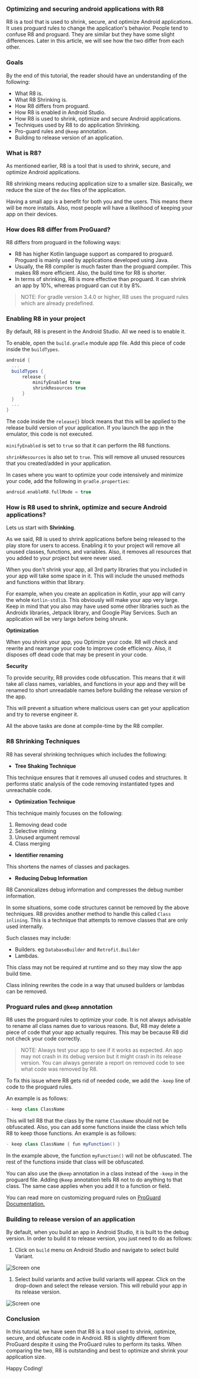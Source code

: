 ### Optimizing and securing android applications with R8 
R8 is a tool that is used to shrink, secure, and optimize Android applications. It uses proguard rules to change the application's behavior. People tend to confuse R8 and proguard. They are  similar but they have some slight differences. Later in this article, we will see how the two differ from each other.

### Goals
By the end of this tutorial, the reader should have an understanding of the following:
- What R8 is.
- What R8 Shrinking is.
- How R8 differs from proguard.
- How R8 is enabled in Android Studio.
- How R8 is used to shrink, optimize and secure Android applications.
- Techniques used by R8 to do application Shrinking.
- Pro-guard rules and `@keep` annotation.
- Building to release version of an application.

### What is R8?
As mentioned earlier, R8 is a tool that is used to shrink, secure, and optimize Android applications.

R8 shrinking means reducing application size to a smaller size. Basically, we reduce the size of the `dex` files of the application. 
 
Having a small app is a benefit for both you and the users. This means there will be more installs. Also, most people will have a likelihood of keeping your app on their devices.

### How does R8 differ from ProGuard?
R8 differs from proguard in the following ways:
- R8 has higher Kotlin language support as compared to proguard. Proguard is mainly used by applications developed using Java.
- Usually, the R8 compiler is much faster than the proguard compiler. This makes R8 more efficient. Also, the build time for R8 is shorter.
- In terms of shrinking, R8 is more effective than proguard. It can shrink an app by 10%, whereas proguard can cut it by 8%.

> NOTE: For gradle version 3.4.0 or higher, R8 uses the proguard rules which are already predefined.

### Enabling R8 in your project
By default, R8 is present in the Android Studio. All we need is to enable it.

To enable, open the `build.gradle` module app file. Add this piece of code inside the `buildTypes`.

```gradle
android {
  ...
  buildTypes {
      release {
          minifyEnabled true
          shrinkResources true
      }
  }
  ...
}
```

The code inside the `release{}` block means that this will be applied to the release build version of your application. If you launch the app in the emulator, this code is not executed.

`minifyEnabled` is set to `true` so that it can perform the R8 functions.

`shrinkResources` is also set to `true`. This will remove all unused resources that you created/added in your application.

In cases where you want to optimize your code intensively and  minimize your code, add the following in `gradle.properties`:

```gradle
android.enableR8.fullMode = true
```

### How is R8 used to shrink, optimize and secure Android applications?
Lets us start with **Shrinking**.

As we said, R8 is used to shrink applications before being released to the play store for users to access. Enabling it to your project will remove all unused classes, functions, and variables. Also, it removes all resources that you added to your project but were never used.

When you don't shrink your app, all  3rd party libraries that you included in your app will take some space in it. This will include the unused methods and functions within that library.

For example, when you create an application in Kotlin, your app will carry the whole `Kotlin-stdlib`. This obviously will make your app very large. Keep in mind that you also may have used some other libraries such as the Androidx libraries, Jetpack library, and Google Play  Services. Such an application will be very large before being shrunk.

**Optimization**

When you shrink your app, you Optimize your code. R8 will check and rewrite and rearrange your code to improve code efficiency. Also, it disposes off dead code that may be present in your code.

**Security**

To provide security, R8 provides code obfuscation. This means that it will take all class names, variables, and functions in your app and they will be renamed to short unreadable names before building the release version of the app. 

This will prevent a situation where malicious users can get your application and try to reverse engineer it.

All the above tasks are done at compile-time by the R8 compiler.

### R8 Shrinking Techniques
R8 has several shrinking techniques which includes the following: 

- **Tree Shaking Technique**  

This technique ensures that it removes all unused codes and structures. It performs static analysis of the code removing instantiated types and unreachable code.

- **Optimization Technique** 

This technique mainly focuses on the following:
1. Removing dead code
2. Selective inlining
3. Unused argument removal
4. Class merging

- **Identifier renaming** 

This shortens the names of classes and packages.

- **Reducing Debug Information**

R8 Canonicalizes debug information and compresses the debug number information.

In some situations, some code structures cannot be removed by the above techniques. R8 provides another method to handle this called  `Class inlining`. This is a technique that attempts to remove classes that are only used internally. 

Such classes may include:

- Builders. eg `DatabaseBuilder` and `Retrofit.Builder`
- Lambdas. 

This class may not be required at runtime and so they may slow the app build time. 

Class inlining rewrites the code in a way that unused builders or lambdas can be removed.

### Proguard rules and `@keep` annotation

R8 uses the proguard rules to optimize your code. It is not always advisable to rename all class names due to various reasons. But, R8 may delete a piece of code that your app actually requires. This may be because R8 did not check your code correctly.

> NOTE: Always test your app to see if it works as expected. An app may not crash in its debug version but it might crash in its release version. You can always generate a report on removed code to see what code was removed by R8. 

To fix this issue where R8 gets rid of needed code, we add the `-keep` line of code to the proguard rules.

An example is as follows:

```gradle
- keep class ClassName
```

This will tell R8 that the class by the name `ClassName` should not be obfuscated. Also, you can add some functions inside the class which tells R8 to keep those functions. An example is as follows:

```gradle
- keep class ClassName { fun myFunction() }
```

In the example above, the function `myFunction()` will not be obfuscated. The rest of the functions inside that class will be obfuscated.

You can also use the `@keep` annotation in a class instead of the `-keep` in the proguard file.  Adding `@keep` annotation tells R8 not to do anything to that class. The same case applies when you add it to a function or field.

You can read more on customizing proguard rules on [ProGuard  Documentation.](https://www.guardsquare.com/manual/configuration/usage)

### Building to release version of an application

By default, when you build an app in Android Studio, it is built to the debug version. In order to build it to release version, you just  need to do as follows:

1. Click on `build` menu on Android Studio and navigate to select build Variant.

![Screen one](/engineering-education/optimizing-and-securing-android-applications-with-R8/screen-one.png)

1. Select build variants and active build variants will appear. Click on the drop-down and select the release version. This will rebuild your app in its release version.

![Screen one](/engineering-education/optimizing-and-securing-android-applications-with-R8/screen-two.png)

### Conclusion

In this tutorial, we have seen that R8 is a tool used to shrink, optimize, secure, and obfuscate code in Android. R8 is slightly different from ProGuard despite it using the ProGuard rules to perform its tasks. When comparing the two, R8 is outstanding and best to optimize and shrink your application size.

Happy Coding!
